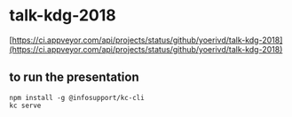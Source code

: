 # talk-kdg-2018

[https://ci.appveyor.com/api/projects/status/github/yoerivd/talk-kdg-2018](https://ci.appveyor.com/api/projects/status/github/yoerivd/talk-kdg-2018)

## to run the presentation

```
npm install -g @infosupport/kc-cli
kc serve
```